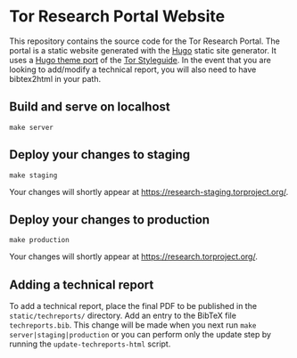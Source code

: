 Tor Research Portal Website
===========================

This repository contains the source code for the Tor Research Portal.
The portal is a static website generated with the [Hugo](https://gohugo.io/)
static site generator. It uses a [Hugo theme
port](https://github.com/irl/torproject-hugo) of the [Tor
Styleguide](https://styleguide.torproject.org/). In the event that you are
looking to add/modify a technical report, you will also need to have
bibtex2html in your path.

Build and serve on localhost
----------------------------

```
make server
```

Deploy your changes to staging
------------------------------

```
make staging
```

Your changes will shortly appear at https://research-staging.torproject.org/.

Deploy your changes to production
---------------------------------

```
make production
```

Your changes will shortly appear at https://research.torproject.org/.

Adding a technical report
-------------------------

To add a technical report, place the final PDF to be published in the
`static/techreports/` directory. Add an entry to the BibTeX file
`techreports.bib`. This change will be made when you next run `make
server|staging|production` or you can perform only the update step by running
the `update-techreports-html` script.
